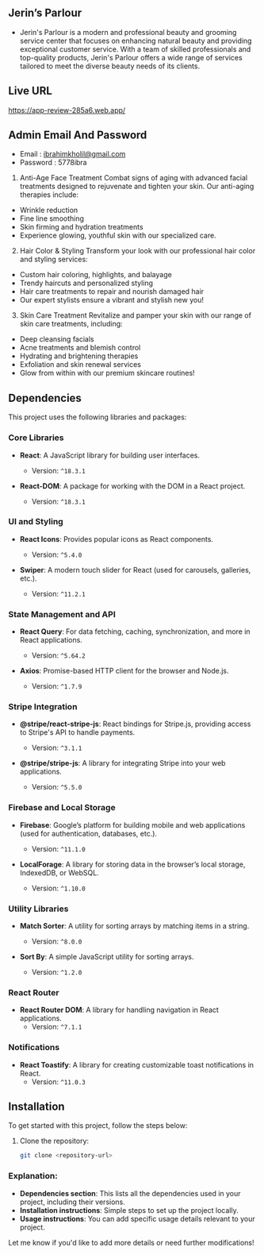 ## Jerin’s Parlour 
* Jerin's Parlour is a modern and professional beauty and grooming service center that focuses on enhancing natural beauty and providing exceptional customer service. With a team of skilled professionals and top-quality products, Jerin's Parlour offers a wide range of services tailored to meet the diverse beauty needs of its clients.
 ## Live URL 
 https://app-review-285a6.web.app/

 ## Admin Email And Password
 * Email  :  ibrahimkholil@gmail.com
 * Password : 5778ibra

1. Anti-Age Face Treatment
Combat signs of aging with advanced facial treatments designed to rejuvenate and tighten your skin. Our anti-aging therapies include:

* Wrinkle reduction
* Fine line smoothing
* Skin firming and hydration treatments
* Experience glowing, youthful skin with our specialized care.

2. Hair Color & Styling
Transform your look with our professional hair color and styling services:

* Custom hair coloring, highlights, and balayage
* Trendy haircuts and personalized styling
* Hair care treatments to repair and nourish damaged hair
* Our expert stylists ensure a vibrant and stylish new you!

3. Skin Care Treatment
Revitalize and pamper your skin with our range of skin care treatments, including:

* Deep cleansing facials
* Acne treatments and blemish control
* Hydrating and brightening therapies
* Exfoliation and skin renewal services
* Glow from within with our premium skincare routines!




## Dependencies

This project uses the following libraries and packages:

### Core Libraries

- **React**: A JavaScript library for building user interfaces.
  - Version: `^18.3.1`
  
- **React-DOM**: A package for working with the DOM in a React project.
  - Version: `^18.3.1`
  
### UI and Styling

- **React Icons**: Provides popular icons as React components.
  - Version: `^5.4.0`

- **Swiper**: A modern touch slider for React (used for carousels, galleries, etc.).
  - Version: `^11.2.1`

### State Management and API

- **React Query**: For data fetching, caching, synchronization, and more in React applications.
  - Version: `^5.64.2`

- **Axios**: Promise-based HTTP client for the browser and Node.js.
  - Version: `^1.7.9`

### Stripe Integration

- **@stripe/react-stripe-js**: React bindings for Stripe.js, providing access to Stripe's API to handle payments.
  - Version: `^3.1.1`

- **@stripe/stripe-js**: A library for integrating Stripe into your web applications.
  - Version: `^5.5.0`

### Firebase and Local Storage

- **Firebase**: Google’s platform for building mobile and web applications (used for authentication, databases, etc.).
  - Version: `^11.1.0`

- **LocalForage**: A library for storing data in the browser’s local storage, IndexedDB, or WebSQL.
  - Version: `^1.10.0`

### Utility Libraries

- **Match Sorter**: A utility for sorting arrays by matching items in a string.
  - Version: `^8.0.0`

- **Sort By**: A simple JavaScript utility for sorting arrays.
  - Version: `^1.2.0`

### React Router

- **React Router DOM**: A library for handling navigation in React applications.
  - Version: `^7.1.1`

### Notifications

- **React Toastify**: A library for creating customizable toast notifications in React.
  - Version: `^11.0.3`

## Installation

To get started with this project, follow the steps below:

1. Clone the repository:

   ```bash
   git clone <repository-url>

   
### Explanation:
- **Dependencies section**: This lists all the dependencies used in your project, including their versions.
- **Installation instructions**: Simple steps to set up the project locally.
- **Usage instructions**: You can add specific usage details relevant to your project.
  
Let me know if you'd like to add more details or need further modifications!

